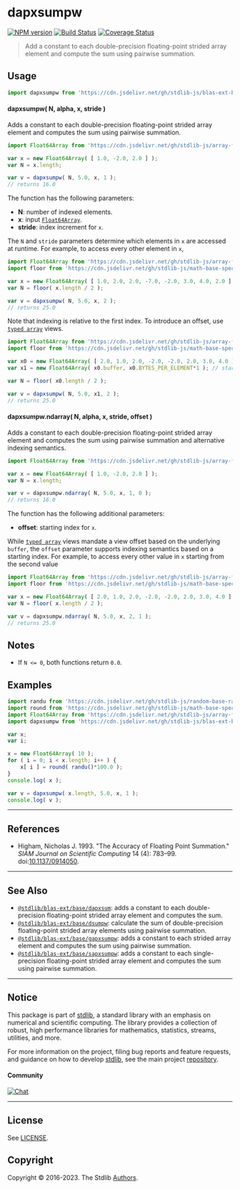<!--

@license Apache-2.0

Copyright (c) 2020 The Stdlib Authors.

Licensed under the Apache License, Version 2.0 (the "License");
you may not use this file except in compliance with the License.
You may obtain a copy of the License at

   http://www.apache.org/licenses/LICENSE-2.0

Unless required by applicable law or agreed to in writing, software
distributed under the License is distributed on an "AS IS" BASIS,
WITHOUT WARRANTIES OR CONDITIONS OF ANY KIND, either express or implied.
See the License for the specific language governing permissions and
limitations under the License.

-->

# dapxsumpw

[![NPM version][npm-image]][npm-url] [![Build Status][test-image]][test-url] [![Coverage Status][coverage-image]][coverage-url] <!-- [![dependencies][dependencies-image]][dependencies-url] -->

> Add a constant to each double-precision floating-point strided array element and compute the sum using pairwise summation.

<section class="intro">

</section>

<!-- /.intro -->



<section class="usage">

## Usage

```javascript
import dapxsumpw from 'https://cdn.jsdelivr.net/gh/stdlib-js/blas-ext-base-dapxsumpw@deno/mod.js';
```

#### dapxsumpw( N, alpha, x, stride )

Adds a constant to each double-precision floating-point strided array element and computes the sum using pairwise summation.

```javascript
import Float64Array from 'https://cdn.jsdelivr.net/gh/stdlib-js/array-float64@deno/mod.js';

var x = new Float64Array( [ 1.0, -2.0, 2.0 ] );
var N = x.length;

var v = dapxsumpw( N, 5.0, x, 1 );
// returns 16.0
```

The function has the following parameters:

-   **N**: number of indexed elements.
-   **x**: input [`Float64Array`][@stdlib/array/float64].
-   **stride**: index increment for `x`.

The `N` and `stride` parameters determine which elements in `x` are accessed at runtime. For example, to access every other element in `x`,

```javascript
import Float64Array from 'https://cdn.jsdelivr.net/gh/stdlib-js/array-float64@deno/mod.js';
import floor from 'https://cdn.jsdelivr.net/gh/stdlib-js/math-base-special-floor@deno/mod.js';

var x = new Float64Array( [ 1.0, 2.0, 2.0, -7.0, -2.0, 3.0, 4.0, 2.0 ] );
var N = floor( x.length / 2 );

var v = dapxsumpw( N, 5.0, x, 2 );
// returns 25.0
```

Note that indexing is relative to the first index. To introduce an offset, use [`typed array`][mdn-typed-array] views.

<!-- eslint-disable stdlib/capitalized-comments -->

```javascript
import Float64Array from 'https://cdn.jsdelivr.net/gh/stdlib-js/array-float64@deno/mod.js';
import floor from 'https://cdn.jsdelivr.net/gh/stdlib-js/math-base-special-floor@deno/mod.js';

var x0 = new Float64Array( [ 2.0, 1.0, 2.0, -2.0, -2.0, 2.0, 3.0, 4.0 ] );
var x1 = new Float64Array( x0.buffer, x0.BYTES_PER_ELEMENT*1 ); // start at 2nd element

var N = floor( x0.length / 2 );

var v = dapxsumpw( N, 5.0, x1, 2 );
// returns 25.0
```

#### dapxsumpw.ndarray( N, alpha, x, stride, offset )

Adds a constant to each double-precision floating-point strided array element and computes the sum using pairwise summation and alternative indexing semantics.

```javascript
import Float64Array from 'https://cdn.jsdelivr.net/gh/stdlib-js/array-float64@deno/mod.js';

var x = new Float64Array( [ 1.0, -2.0, 2.0 ] );
var N = x.length;

var v = dapxsumpw.ndarray( N, 5.0, x, 1, 0 );
// returns 16.0
```

The function has the following additional parameters:

-   **offset**: starting index for `x`.

While [`typed array`][mdn-typed-array] views mandate a view offset based on the underlying `buffer`, the `offset` parameter supports indexing semantics based on a starting index. For example, to access every other value in `x` starting from the second value

```javascript
import Float64Array from 'https://cdn.jsdelivr.net/gh/stdlib-js/array-float64@deno/mod.js';
import floor from 'https://cdn.jsdelivr.net/gh/stdlib-js/math-base-special-floor@deno/mod.js';

var x = new Float64Array( [ 2.0, 1.0, 2.0, -2.0, -2.0, 2.0, 3.0, 4.0 ] );
var N = floor( x.length / 2 );

var v = dapxsumpw.ndarray( N, 5.0, x, 2, 1 );
// returns 25.0
```

</section>

<!-- /.usage -->

<section class="notes">

## Notes

-   If `N <= 0`, both functions return `0.0`.

</section>

<!-- /.notes -->

<section class="examples">

## Examples

<!-- eslint no-undef: "error" -->

```javascript
import randu from 'https://cdn.jsdelivr.net/gh/stdlib-js/random-base-randu@deno/mod.js';
import round from 'https://cdn.jsdelivr.net/gh/stdlib-js/math-base-special-round@deno/mod.js';
import Float64Array from 'https://cdn.jsdelivr.net/gh/stdlib-js/array-float64@deno/mod.js';
import dapxsumpw from 'https://cdn.jsdelivr.net/gh/stdlib-js/blas-ext-base-dapxsumpw@deno/mod.js';

var x;
var i;

x = new Float64Array( 10 );
for ( i = 0; i < x.length; i++ ) {
    x[ i ] = round( randu()*100.0 );
}
console.log( x );

var v = dapxsumpw( x.length, 5.0, x, 1 );
console.log( v );
```

</section>

<!-- /.examples -->

* * *

<section class="references">

## References

-   Higham, Nicholas J. 1993. "The Accuracy of Floating Point Summation." _SIAM Journal on Scientific Computing_ 14 (4): 783–99. doi:[10.1137/0914050][@higham:1993a].

</section>

<!-- /.references -->

<!-- Section for related `stdlib` packages. Do not manually edit this section, as it is automatically populated. -->

<section class="related">

* * *

## See Also

-   <span class="package-name">[`@stdlib/blas-ext/base/dapxsum`][@stdlib/blas/ext/base/dapxsum]</span><span class="delimiter">: </span><span class="description">adds a constant to each double-precision floating-point strided array element and computes the sum.</span>
-   <span class="package-name">[`@stdlib/blas-ext/base/dsumpw`][@stdlib/blas/ext/base/dsumpw]</span><span class="delimiter">: </span><span class="description">calculate the sum of double-precision floating-point strided array elements using pairwise summation.</span>
-   <span class="package-name">[`@stdlib/blas-ext/base/gapxsumpw`][@stdlib/blas/ext/base/gapxsumpw]</span><span class="delimiter">: </span><span class="description">adds a constant to each strided array element and computes the sum using pairwise summation.</span>
-   <span class="package-name">[`@stdlib/blas-ext/base/sapxsumpw`][@stdlib/blas/ext/base/sapxsumpw]</span><span class="delimiter">: </span><span class="description">adds a constant to each single-precision floating-point strided array element and computes the sum using pairwise summation.</span>

</section>

<!-- /.related -->

<!-- Section for all links. Make sure to keep an empty line after the `section` element and another before the `/section` close. -->


<section class="main-repo" >

* * *

## Notice

This package is part of [stdlib][stdlib], a standard library with an emphasis on numerical and scientific computing. The library provides a collection of robust, high performance libraries for mathematics, statistics, streams, utilities, and more.

For more information on the project, filing bug reports and feature requests, and guidance on how to develop [stdlib][stdlib], see the main project [repository][stdlib].

#### Community

[![Chat][chat-image]][chat-url]

---

## License

See [LICENSE][stdlib-license].


## Copyright

Copyright &copy; 2016-2023. The Stdlib [Authors][stdlib-authors].

</section>

<!-- /.stdlib -->

<!-- Section for all links. Make sure to keep an empty line after the `section` element and another before the `/section` close. -->

<section class="links">

[npm-image]: http://img.shields.io/npm/v/@stdlib/blas-ext-base-dapxsumpw.svg
[npm-url]: https://npmjs.org/package/@stdlib/blas-ext-base-dapxsumpw

[test-image]: https://github.com/stdlib-js/blas-ext-base-dapxsumpw/actions/workflows/test.yml/badge.svg?branch=main
[test-url]: https://github.com/stdlib-js/blas-ext-base-dapxsumpw/actions/workflows/test.yml?query=branch:main

[coverage-image]: https://img.shields.io/codecov/c/github/stdlib-js/blas-ext-base-dapxsumpw/main.svg
[coverage-url]: https://codecov.io/github/stdlib-js/blas-ext-base-dapxsumpw?branch=main

<!--

[dependencies-image]: https://img.shields.io/david/stdlib-js/blas-ext-base-dapxsumpw.svg
[dependencies-url]: https://david-dm.org/stdlib-js/blas-ext-base-dapxsumpw/main

-->

[chat-image]: https://img.shields.io/gitter/room/stdlib-js/stdlib.svg
[chat-url]: https://app.gitter.im/#/room/#stdlib-js_stdlib:gitter.im

[stdlib]: https://github.com/stdlib-js/stdlib

[stdlib-authors]: https://github.com/stdlib-js/stdlib/graphs/contributors

[umd]: https://github.com/umdjs/umd
[es-module]: https://developer.mozilla.org/en-US/docs/Web/JavaScript/Guide/Modules

[deno-url]: https://github.com/stdlib-js/blas-ext-base-dapxsumpw/tree/deno
[umd-url]: https://github.com/stdlib-js/blas-ext-base-dapxsumpw/tree/umd
[esm-url]: https://github.com/stdlib-js/blas-ext-base-dapxsumpw/tree/esm
[branches-url]: https://github.com/stdlib-js/blas-ext-base-dapxsumpw/blob/main/branches.md

[stdlib-license]: https://raw.githubusercontent.com/stdlib-js/blas-ext-base-dapxsumpw/main/LICENSE

[@stdlib/array/float64]: https://github.com/stdlib-js/array-float64/tree/deno

[mdn-typed-array]: https://developer.mozilla.org/en-US/docs/Web/JavaScript/Reference/Global_Objects/TypedArray

[@higham:1993a]: https://doi.org/10.1137/0914050

<!-- <related-links> -->

[@stdlib/blas/ext/base/dapxsum]: https://github.com/stdlib-js/blas-ext-base-dapxsum/tree/deno

[@stdlib/blas/ext/base/dsumpw]: https://github.com/stdlib-js/blas-ext-base-dsumpw/tree/deno

[@stdlib/blas/ext/base/gapxsumpw]: https://github.com/stdlib-js/blas-ext-base-gapxsumpw/tree/deno

[@stdlib/blas/ext/base/sapxsumpw]: https://github.com/stdlib-js/blas-ext-base-sapxsumpw/tree/deno

<!-- </related-links> -->

</section>

<!-- /.links -->
